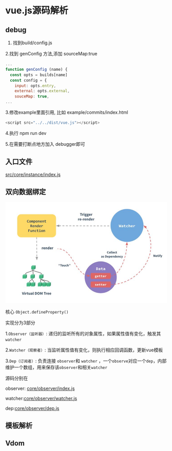 # vue.js源码解析

## debug

1. 找到build/config.js 

2.找到 genConfig 方法,添加 sourceMap:true

```js
...
function genConfig (name) {
  const opts = builds[name]
  const config = {
    input: opts.entry,
    external: opts.external,
    souceMap: true,
...
```

3.修改example里面引用, 比如 example/commits/index.html 

```js
<script src="../../dist/vue.js"></script>
```

4.执行 npm run dev

5.在需要打断点地方加入 debugger即可

## 入口文件

[src/core/instance/index.js](src/core/instance/index.js)

## 双向数据绑定

![](https://github.com/lixiang/vue/blob/3f9e263babd12d324ff226078fee7d4d83b2b6f1/img/vue1.jpg)

核心 `Object.defineProperty()`

实现分为3部分

1.`Observer（监听器）`: 递归的监听所有的对象属性，如果属性值有变化，触发其`watcher`

2.`Watcher（观察者）`: 当监听属性值有变化，则执行相应回调函数，更新vue模板

3.`Dep（订阅者）`: 负责连接 `observer`和 `watcher` ，一个`observe`对应一个`dep`，内部维护一个数组，用来保存该`observer`和相关`watcher`



源码分别在 

observer: [core/observer/index.js](https://github.com/lixiang/vue/blob/63bf4334664117f3c462964878dcbc2cad51c0c7/src/core/observer/index.js)

watcher:[core/observer/watcher.js](https://github.com/lixiang/vue/blob/63bf4334664117f3c462964878dcbc2cad51c0c7/src/core/observer/watcher.js)

dep:[core/observer/dep.js](https://github.com/lixiang/vue/blob/63bf4334664117f3c462964878dcbc2cad51c0c7/src/core/observer/dep.js)

## 模板解析

## Vdom
